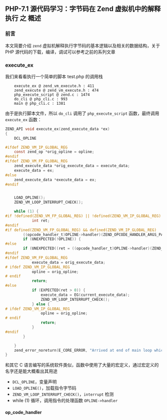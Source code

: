 ## PHP-7.1 源代码学习：字节码在 Zend 虚拟机中的解释执行 之 概述


### 前言

本文简要介绍 `zend` 虚拟机解释执行字节码的基本逻辑以及相关的数据结构，关于 PHP 源代码的下载，编译，调试可以参考之前的系列文章

### execute_ex

我们来看看执行一个简单的脚本 test.php 的调用栈

```
    execute_ex @ zend_vm_execute.h : 411
    zend_execute @ zend_vm_execute.h : 474
    php_execute_script @ zend.c : 1474
    do_cli @ php_cli.c : 993
    main @ php_cli.c : 1381 
```

由于是执行脚本文件，所以 `do_cli` 调用了 `php_execute_script` 函数，最终调用 `execute_ex` 函数：

```c
ZEND_API void execute_ex(zend_execute_data *ex)
{
    DCL_OPLINE

#ifdef ZEND_VM_IP_GLOBAL_REG
    const zend_op *orig_opline = opline;
#endif
#ifdef ZEND_VM_FP_GLOBAL_REG
    zend_execute_data *orig_execute_data = execute_data;
    execute_data = ex;
#else
    zend_execute_data *execute_data = ex;
#endif


    LOAD_OPLINE();
    ZEND_VM_LOOP_INTERRUPT_CHECK();

    while (1) {
#if !defined(ZEND_VM_FP_GLOBAL_REG) || !defined(ZEND_VM_IP_GLOBAL_REG)
            int ret;
#endif
#if defined(ZEND_VM_FP_GLOBAL_REG) && defined(ZEND_VM_IP_GLOBAL_REG)
        ((opcode_handler_t)OPLINE->handler)(ZEND_OPCODE_HANDLER_ARGS_PASSTHRU);
        if (UNEXPECTED(!OPLINE)) {
#else
        if (UNEXPECTED((ret = ((opcode_handler_t)OPLINE->handler)(ZEND_OPCODE_HANDLER_ARGS_PASSTHRU)) != 0)) {
#endif
#ifdef ZEND_VM_FP_GLOBAL_REG
            execute_data = orig_execute_data;
# ifdef ZEND_VM_IP_GLOBAL_REG
            opline = orig_opline;
# endif
            return;
#else
            if (EXPECTED(ret > 0)) {
                execute_data = EG(current_execute_data);
                ZEND_VM_LOOP_INTERRUPT_CHECK();
            } else {
# ifdef ZEND_VM_IP_GLOBAL_REG
                opline = orig_opline;
# endif
                return;
            }
#endif
        }

    }
    zend_error_noreturn(E_CORE_ERROR, "Arrived at end of main loop which shouldn't happen");
}
```

和其它 C 语言编写的系统软件类似，函数中使用了大量的宏定义，通过宏定义的名字还是能大概看出其用途

* `DCL_OPLINE`，变量声明
* `LOAD_OPLINE()`，加载指令字节码
* `ZEND_VM_LOOP_INTERRUPT_CHECK()`，`interrupt` 检测
* while (1) 循环，调用指令的处理函数 `OPLINE->handler`

#### op_code_handler

